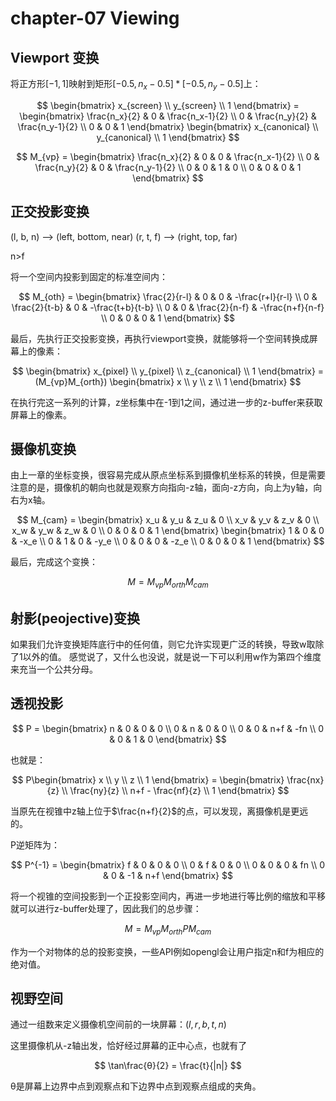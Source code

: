 # chapter-07 Viewing

## Viewport 变换

将正方形$[-1, 1]$映射到矩形$[-0.5, n_x-0.5] * [-0.5, n_y-0.5]$上：

$$
\begin{bmatrix}
x_{screen} \\ y_{screen} \\ 1
\end{bmatrix} = \begin{bmatrix}
\frac{n_x}{2} & 0 & \frac{n_x-1}{2} \\
0 & \frac{n_y}{2} & \frac{n_y-1}{2} \\
0 & 0 & 1
\end{bmatrix} \begin{bmatrix}
x_{canonical} \\ y_{canonical} \\ 1
\end{bmatrix}
$$

$$
M_{vp} = \begin{bmatrix}
\frac{n_x}{2} & 0 & 0 & \frac{n_x-1}{2} \\
0 & \frac{n_y}{2} & 0 & \frac{n_y-1}{2} \\
0 & 0 & 1 & 0 \\
0 & 0 & 0 & 1 
\end{bmatrix}
$$


## 正交投影变换

(l, b, n) --> (left, bottom, near)
(r, t, f) --> (right, top, far)

n>f

将一个空间内投影到固定的标准空间内：

$$
M_{oth} = \begin{bmatrix}
\frac{2}{r-l} & 0 & 0 & -\frac{r+l}{r-l} \\
0 & \frac{2}{t-b} &  0 & -\frac{t+b}{t-b} \\
0 &  0 & \frac{2}{n-f} & -\frac{n+f}{n-f} \\
0 & 0 & 0 & 1
\end{bmatrix}
$$

最后，先执行正交投影变换，再执行viewport变换，就能够将一个空间转换成屏幕上的像素：

$$
\begin{bmatrix}
x_{pixel} \\ y_{pixel} \\ z_{canonical} \\ 1
\end{bmatrix} = (M_{vp}M_{orth}) \begin{bmatrix}
  x \\ y \\ z \\ 1
\end{bmatrix}
$$

在执行完这一系列的计算，z坐标集中在-1到1之间，通过进一步的z-buffer来获取屏幕上的像素。

## 摄像机变换

由上一章的坐标变换，很容易完成从原点坐标系到摄像机坐标系的转换，但是需要注意的是，摄像机的朝向也就是观察方向指向-z轴，面向-z方向，向上为y轴，向右为x轴。

$$
M_{cam} = \begin{bmatrix}
x_u & y_u & z_u & 0 \\
x_v & y_v & z_v & 0 \\
x_w & y_w & z_w & 0 \\
0 & 0 & 0 & 1
\end{bmatrix} \begin{bmatrix}
  1 & 0 & 0 & -x_e \\
  0 & 1 & 0 & -y_e \\
  0 & 0 & 0 & -z_e \\
  0 & 0 & 0 & 1
\end{bmatrix}
$$

最后，完成这个变换：

$$
M = M_{vp}M_{orth}M_{cam}
$$

## 射影(peojective)变换

如果我们允许变换矩阵底行中的任何值，则它允许实现更广泛的转换，导致w取除了1以外的值。
感觉说了，又什么也没说，就是说一下可以利用w作为第四个维度来充当一个公共分母。

## 透视投影

$$
P = \begin{bmatrix}
  n & 0 & 0 & 0 \\
  0 & n & 0 & 0 \\
  0 & 0 & n+f & -fn \\
  0 & 0 & 1 & 0
\end{bmatrix}
$$

也就是：

$$
P\begin{bmatrix}
  x \\ y \\ z \\ 1
\end{bmatrix} = \begin{bmatrix}
  \frac{nx}{z} \\ \frac{ny}{z} \\ n+f - \frac{nf}{z} \\ 1
\end{bmatrix}
$$

当原先在视锥中z轴上位于$\frac{n+f}{2}$的点，可以发现，离摄像机是更远的。

P逆矩阵为：

$$
P^{-1} = \begin{bmatrix}
  f & 0 & 0 & 0 \\
  0 & f & 0 & 0 \\
  0 & 0 & 0 & fn \\
  0 & 0 & -1 & n+f
\end{bmatrix}
$$

将一个视锥的空间投影到一个正投影空间内，再进一步地进行等比例的缩放和平移就可以进行z-buffer处理了，因此我们的总步骤：

$$
M = M_{vp}M_{orth}PM_{cam}
$$

作为一个对物体的总的投影变换，一些API例如opengl会让用户指定n和f为相应的绝对值。

## 视野空间

通过一组数来定义摄像机空间前的一块屏幕：$(l, r, b, t, n)$

这里摄像机从-z轴出发，恰好经过屏幕的正中心点，也就有了

$$
\tan\frac{θ}{2} = \frac{t}{|n|}
$$

θ是屏幕上边界中点到观察点和下边界中点到观察点组成的夹角。
